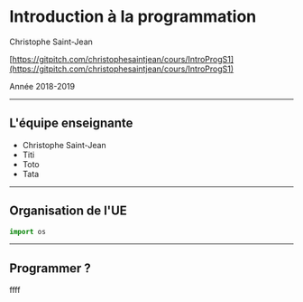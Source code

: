 # Introduction à la programmation

Christophe Saint-Jean

[https://gitpitch.com/christophesaintjean/cours/IntroProgS1](https://gitpitch.com/christophesaintjean/cours/IntroProgS1)

Année 2018-2019

---
## L'équipe enseignante

* Christophe Saint-Jean
* Titi
* Toto
* Tata

---

## Organisation de l'UE

```python
import os
```

---

## Programmer ?

ffff
<!--stackedit_data:
eyJoaXN0b3J5IjpbLTEwNzM3MjYwNDBdfQ==
-->